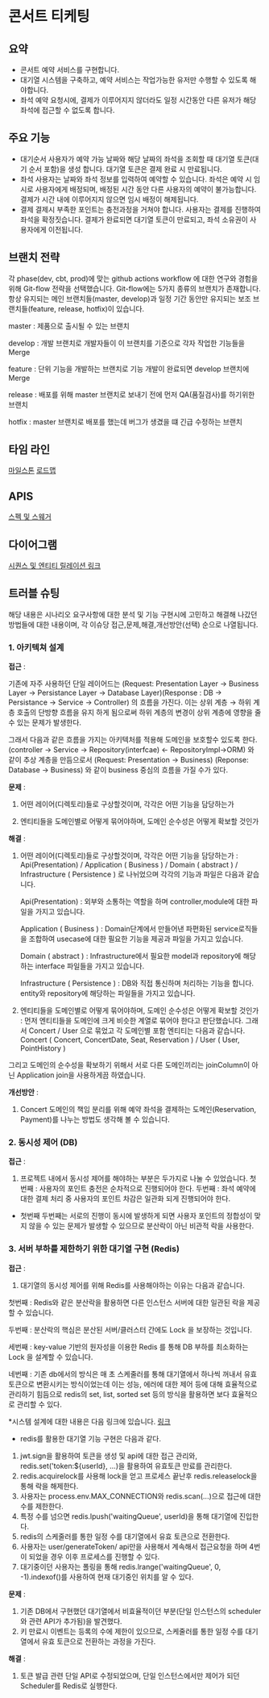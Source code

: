 # 콘서트 티케팅

## 요약
- 콘서트 예약 서비스를 구현합니다.
- 대기열 시스템을 구축하고, 예약 서비스는 작업가능한 유저만 수행할 수 있도록 해야합니다.
- 좌석 예약 요청시에, 결제가 이루어지지 않더라도 일정 시간동안 다른 유저가 해당 좌석에 접근할 수 없도록 합니다.

## 주요 기능
 - 대기순서
 사용자가 예약 가능 날짜와 해당 날짜의 좌석을 조회할 때 대기열 토큰(대기 순서 포함)을 생성 합니다.
 대기열 토큰은 결제 완료 시 만료됩니다.
 - 좌석
 사용자는 날짜와 좌석 정보를 입력하여 예약할 수 있습니다.
 좌석은 예약 시 임시로 사용자에게 배정되며, 배정된 시간 동안 다른 사용자의 예약이 불가능합니다.
 결제가 시간 내에 이루어지지 않으면 임시 배정이 해제됩니다.
 - 결제
 결제시 부족한 포인트는 충전과정을 거쳐야 합니다.
 사용자는 결제를 진행하여 좌석을 확정짓습니다.
 결제가 완료되면 대기열 토큰이 만료되고, 좌석 소유권이 사용자에게 이전됩니다.

## 브랜치 전략
 각 phase(dev, cbt, prod)에 맞는 github actions workflow 에 대한 연구와 경험을 위해 Git-flow 전략을 선택했습니다.
 Git-flow에는 5가지 종류의 브랜치가 존재합니다. 항상 유지되는 메인 브랜치들(master, develop)과 일정 기간 동안만 유지되는 보조 브랜치들(feature, release, hotfix)이 있습니다.
 
 master : 제품으로 출시될 수 있는 브랜치
 
 develop : 개발 브랜치로 개발자들이 이 브랜치를 기준으로 각자 작업한 기능들을 Merge
 
 feature : 단위 기능을 개발하는 브랜치로 기능 개발이 완료되면 develop 브랜치에 Merge
 
 release : 배포를 위해 master 브랜치로 보내기 전에 먼저 QA(품질검사)를 하기위한 브랜치
 
 hotfix : master 브랜치로 배포를 했는데 버그가 생겼을 떄 긴급 수정하는 브랜치

## 타임 라인

 [마일스톤](https://github.com/goodmirow-1/ticketing/milestones)  [로드맵](https://github.com/users/goodmirow-1/projects/2/views/1)

## APIS

 [스펙 및 스웨거](https://github.com/goodmirow-1/ticketing/blob/main/documents/README-API.md)
 

## 다이어그램

 [시퀀스 및 엔티티 릴레이션 링크](https://github.com/goodmirow-1/ticketing/blob/main/documents/README-DIAGRAMS.md)

## 트러블 슈팅

 해당 내용은 시나리오 요구사항에 대한 분석 및 기능 구현시에 고민하고 해결해 나갔던 방법들에 대한 내용이며, 각 이슈당 접근,문제,해결,개선방안(선택) 순으로 나열됩니다.

### 1. 아키텍쳐 설계

 **접근** : 
 
  기존에 자주 사용하던 단일 레이어드는 (Request: Presentation Layer -> Business Layer -> Persistance Layer -> Database Layer)(Response : DB -> Persistance -> Service -> Controller) 의 흐름을 가진다. 이는 상위 계층 → 하위 계층 호출의 단방향 흐름을 유지 하게 됨으로써 하위 계층의 변경이 상위 계층에 영향을 줄 수 있는 문제가 발생한다. 
 
  그래서 다음과 같은 흐름을 가지는 아키텍처를 적용해 도메인을 보호할수 있도록 한다. (controller -> Service -> Repository(interfcae) <- RepositoryImpl->ORM) 와 같이 추상 계층을 만듬으로서 (Request: Presentation -> Business) (Reponse: Database -> Business) 와 같이 business 중심의 흐름을 가질 수가 있다.
 
 **문제** : 
 
 1. 어떤 레이어(디렉토리)들로 구상할것이며, 각각은 어떤 기능을 담당하는가
 
 2. 엔티티들을 도메인별로 어떻게 묶어야하며, 도메인 순수성은 어떻게 확보할 것인가
 
 **해결** :
 
 1. 어떤 레이어(디렉토리)들로 구상할것이며, 각각은 어떤 기능을 담당하는가 : Api(Presentation) / Application ( Business ) / Domain ( abstract ) / Infrastructure ( Persistence ) 로 나뉘었으며 각각의 기능과 파일은 다음과 같습니다.
 
    Api(Presentation) : 외부와 소통하는 역할을 하며 controller,module에 대한 파일을 가지고 있습니다.
 
    Application ( Business ) : Domain단계에서 만들어낸 파편화된 service로직들을 조합하여 usecase에 대한 필요한 기능을 제공과 파일을 가지고 있습니다.
 
    Domain ( abstract ) : Infrastructure에서 필요한 model과 repository에 해당하는 interface 파일들을 가지고 있습니다.
 
    Infrastructure ( Persistence ) : DB와 직접 통신하며 처리하는 기능을 합니다. entity와 repository에 해당하는 파일들을 가지고 있습니다.
    
 2. 엔티티들을 도메인별로 어떻게 묶어야하며, 도메인 순수성은 어떻게 확보할 것인가 :  먼저 엔티티들을 도메인에 크게 비슷한 계열로 묶어야 한다고 판단했습니다. 그래서 Concert / User 으로 묶었고 각 도메인별 포함 엔티티는 다음과 같습니다. Concert ( Concert, ConcertDate, Seat, Reservation ) / User ( User, PointHistory )
 
 그리고 도메인의 순수성을 확보하기 위해서 서로 다른 도메인끼리는 joinColumn이 아닌 Application join을 사용하게끔 하였습니다.
 
 **개선방안** :
 
 1. Concert 도메인의 책임 분리를 위해 예약 좌석을 결제하는 도메인(Reservation, Payment)를 나누는 방법도 생각해 볼 수 있습니다.
 
 ### 2. 동시성 제어 (DB)
 
 **접근** :
 
 1. 프로젝트 내에서 동시성 제어를 해야하는 부분은 두가지로 나눌 수 있었습니다. 
 첫번째 : 사용자의 포인트 충전은 순차적으로 진행되어야 한다. 
 두번째 : 좌석 예약에 대한 결제 처리 중 사용자의 포인트 차감은 일관화 되게 진행되어야 한다.
 * 첫번째 두번째는 서로의 진행이 동시에 발생하게 되면 사용자 포인트의 정합성이 맞지 않을 수 있는 문제가 발생할 수 있으므로 분산락이 아닌 비관적 락을 사용한다.
 
 ### 3. 서버 부하를 제한하기 위한 대기열 구현 (Redis)
 
 **접근** :
 
 1. 대기열의 동시성 제어를 위해 Redis를 사용해야하는 이유는 다음과 같습니다.
    
  첫번째 : Redis와 같은 분산락을 활용하면 다른 인스턴스 서버에 대한 일관된 락을 제공 할 수 있습니다.
 
  두번째 : 분산락의 핵심은 분산된 서버/클러스터 간에도 Lock 을 보장하는 것입니다.
  
  세번째 : key-value 기반의 원자성을 이용한 Redis 를 통해 DB 부하를 최소화하는 Lock 을 설계할 수 있습니다.
  
  네번째 : 기존 db에서의 방식은 매 초 스케줄러를 통해 대기열에서 하나씩 꺼내서 유효 토큰으로 변환시키는 방식이었는데 이는 성능, 에러에 대한 제어 등에 대해 효율적으로 관리하기 힘듬으로 redis의 set, list, sorted set 등의 방식을 활용하면 보다 효율적으로 관리할 수 있다.
 
 *시스템 설계에 대한 내용은 다음 링크에 있습니다. [링크](https://github.com/goodmirow-1/ticketing/milestones)
 
 * redis를 활용한 대기열 기능 구현은 다음과 같다.
 1. jwt.sign을 활용하여 토큰을 생성 및 api에 대한 접근 관리와, redis.set('token:${userId}, ...)을 활용하여 유효토큰 만료를 관리한다.
 2. redis.acquirelock를 사용해 lock을 얻고 프로세스 끝난후 redis.releaselock을 통해 락을 해제한다.
 3. 사용자는 process.env.MAX_CONNECTION와 redis.scan(...)으로 접근에 대한 수를 제한한다.
 3. 특정 수를 넘으면  redis.lpush('waitingQueue', userId)을 통해 대기열에 진입한다.
 4. redis의 스케줄러를 통한 일정 수를 대기열에서 유효 토큰으로 전환한다.
 5. 사용자는 user/generateToken/ api만을 사용해서 계속해서 접근요청을 하며 4번이 되었을 경우 이후 프로세스를 진행할 수 있다.
 6. 대기중이던 사용자는 폴링을 통해 redis.lrange('waitingQueue', 0, -1).indexof()를 사용하여 현재 대기중인 위치를 알 수 있다.
 
 **문제** :
 1. 기존 DB에서 구현했던 대기열에서 비효율적이던 부분(단일 인스턴스의 scheduler와 관련 API가 추가됨)을 발견했다.
 3. 키 만료시 이벤트는 등록의 수에 제한이 있으므로, 스케줄러를 통한 일정 수를 대기열에서 유효 토큰으로 전환하는 과정을 가진다.
 
 **해결** :
 1. 토큰 발급 관련 단일 API로 수정되었으며, 단일 인스턴스에서만 제어가 되던 Scheduler를 Redis로 실행한다.
